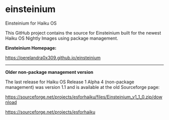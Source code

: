 # einsteinium
Einsteinium for Haiku OS

<p>This GitHub project contains the source for Einsteinium built for the newest Haiku OS Nightly Images using package management.

<p><b>Einsteinium Homepage:</b>
<p><a href="https://perelandra0x309.github.io/einsteinium">https://perelandra0x309.github.io/einsteinium</a>

<hr>
<p><b>Older non-package management version</b>
<p>The last release for Haiku OS Release 1 Alpha 4 (non-package management) was version 1.1 and is available at the old Sourceforge page:
<p><a href="https://sourceforge.net/projects/esforhaiku/files/Einsteinium_v1_1_0.zip/download">https://sourceforge.net/projects/esforhaiku/files/Einsteinium_v1_1_0.zip/download</a>
<p><a href="https://sourceforge.net/projects/esforhaiku">https://sourceforge.net/projects/esforhaiku</a>
